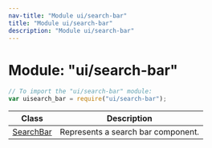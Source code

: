 ```yaml
---
nav-title: "Module ui/search-bar"
title: "Module ui/search-bar"
description: "Module ui/search-bar"
---
```

# Module: "ui/search-bar"

``` JavaScript
// To import the "ui/search-bar" module:
var uisearch_bar = require("ui/search-bar");
```

Class | Description
------|------------
[SearchBar](../../ui/search-bar/SearchBar.md) | Represents a search bar component.